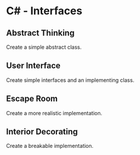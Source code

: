 # C# - Interfaces

## Abstract Thinking
Create a simple abstract class.

## User Interface
Create simple interfaces and an implementing class.

## Escape Room
Create a more realistic implementation.

## Interior Decorating
Create a breakable implementation.
